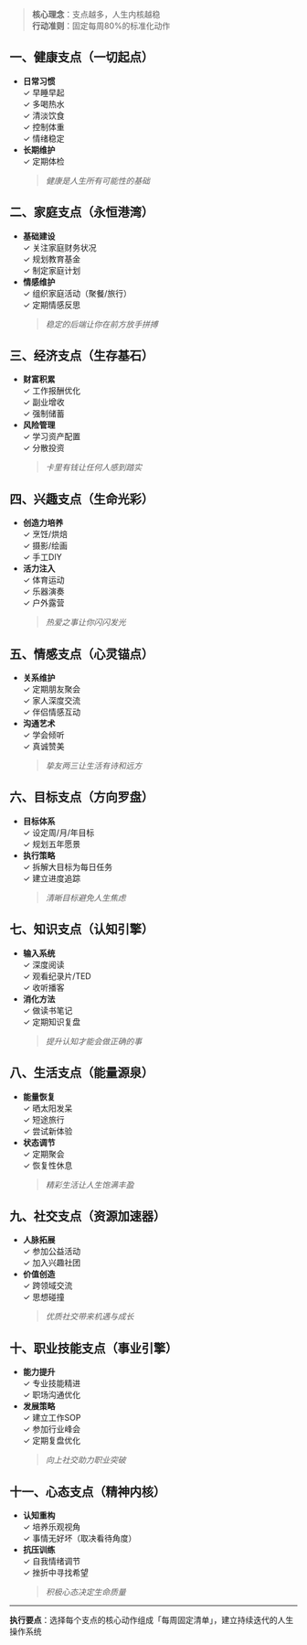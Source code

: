 

> **核心理念**：支点越多，人生内核越稳  
> **行动准则**：固定每周80%的标准化动作

## 一、健康支点（一切起点）
- **日常习惯**  
  ✓ 早睡早起  
  ✓ 多喝热水  
  ✓ 清淡饮食  
  ✓ 控制体重  
  ✓ 情绪稳定  
- **长期维护**  
  ✓ 定期体检  
  > *健康是人生所有可能性的基础*

## 二、家庭支点（永恒港湾）
- **基础建设**  
  ✓ 关注家庭财务状况  
  ✓ 规划教育基金  
  ✓ 制定家庭计划  
- **情感维护**  
  ✓ 组织家庭活动（聚餐/旅行）  
  ✓ 定期情感反思  
  > *稳定的后端让你在前方放手拼搏*

## 三、经济支点（生存基石）
- **财富积累**  
  ✓ 工作报酬优化  
  ✓ 副业增收  
  ✓ 强制储蓄  
- **风险管理**  
  ✓ 学习资产配置  
  ✓ 分散投资  
  > *卡里有钱让任何人感到踏实*

## 四、兴趣支点（生命光彩）
- **创造力培养**  
  ✓ 烹饪/烘焙  
  ✓ 摄影/绘画  
  ✓ 手工DIY  
- **活力注入**  
  ✓ 体育运动  
  ✓ 乐器演奏  
  ✓ 户外露营  
  > *热爱之事让你闪闪发光*

## 五、情感支点（心灵锚点）
- **关系维护**  
  ✓ 定期朋友聚会  
  ✓ 家人深度交流  
  ✓ 伴侣情感互动  
- **沟通艺术**  
  ✓ 学会倾听  
  ✓ 真诚赞美  
  > *挚友两三让生活有诗和远方*

## 六、目标支点（方向罗盘）
- **目标体系**  
  ✓ 设定周/月/年目标  
  ✓ 规划五年愿景  
- **执行策略**  
  ✓ 拆解大目标为每日任务  
  ✓ 建立进度追踪  
  > *清晰目标避免人生焦虑*

## 七、知识支点（认知引擎）
- **输入系统**  
  ✓ 深度阅读  
  ✓ 观看纪录片/TED  
  ✓ 收听播客  
- **消化方法**  
  ✓ 做读书笔记  
  ✓ 定期知识复盘  
  > *提升认知才能会做正确的事*

## 八、生活支点（能量源泉）
- **能量恢复**  
  ✓ 晒太阳发呆  
  ✓ 短途旅行  
  ✓ 尝试新体验  
- **状态调节**  
  ✓ 定期聚会  
  ✓ 恢复性休息  
  > *精彩生活让人生饱满丰盈*

## 九、社交支点（资源加速器）
- **人脉拓展**  
  ✓ 参加公益活动  
  ✓ 加入兴趣社团  
- **价值创造**  
  ✓ 跨领域交流  
  ✓ 思想碰撞  
  > *优质社交带来机遇与成长*

## 十、职业技能支点（事业引擎）
- **能力提升**  
  ✓ 专业技能精进  
  ✓ 职场沟通优化  
- **发展策略**  
  ✓ 建立工作SOP  
  ✓ 参加行业峰会  
  ✓ 定期复盘优化  
  > *向上社交助力职业突破*

## 十一、心态支点（精神内核）
- **认知重构**  
  ✓ 培养乐观视角  
  ✓ 事情无好坏（取决看待角度）  
- **抗压训练**  
  ✓ 自我情绪调节  
  ✓ 挫折中寻找希望  
  > *积极心态决定生命质量*

---

**执行要点**：选择每个支点的核心动作组成「每周固定清单」，建立持续迭代的人生操作系统